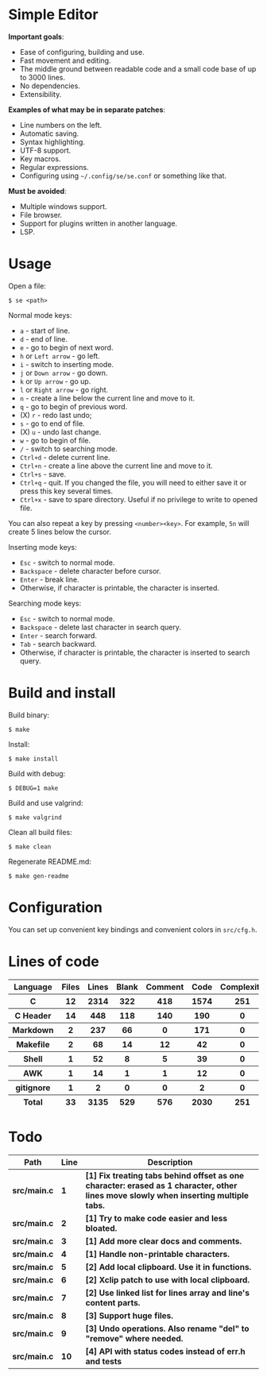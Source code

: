 # Simple Editor

**Important goals**:

- Ease of configuring, building and use.
- Fast movement and editing.
- The middle ground between readable code and a small code base of up to 3000 lines.
- No dependencies.
- Extensibility.

**Examples of what may be in separate patches**:

- Line numbers on the left.
- Automatic saving.
- Syntax highlighting.
- UTF-8 support.
- Key macros.
- Regular expressions.
- Configuring using `~/.config/se/se.conf` or something like that.

**Must be avoided**:

- Multiple windows support.
- File browser.
- Support for plugins written in another language.
- LSP.

# Usage

Open a file:

```
$ se <path>
```

Normal mode keys:

- `a` - start of line.
- `d` - end of line.
- `e` - go to begin of next word.
- `h` or `Left arrow` - go left.
- `i` - switch to inserting mode.
- `j` or `Down arrow` - go down.
- `k` or `Up arrow` - go up.
- `l` or `Right arrow` - go right.
- `n` - create a line below the current line and move to it.
- `q` - go to begin of previous word.
- (X) `r` - redo last undo;
- `s` - go to end of file.
- (X) `u` - undo last change.
- `w` - go to begin of file.
- `/` - switch to searching mode.
- `Ctrl+d` - delete current line.
- `Ctrl+n` - create a line above the current line and move to it.
- `Ctrl+s` - save.
- `Ctrl+q` - quit. If you changed the file, you will need to either save it or press this key several times.
- `Ctrl+x` - save to spare directory. Useful if no privilege to write to opened file.

You can also repeat a key by pressing `<number><key>`. For example, `5n` will create 5 lines below the cursor.

Inserting mode keys:

- `Esc` - switch to normal mode.
- `Backspace` - delete character before cursor.
- `Enter` - break line.
- Otherwise, if character is printable, the character is inserted.

Searching mode keys:

- `Esc` - switch to normal mode.
- `Backspace` - delete last character in search query.
- `Enter` - search forward.
- `Tab` - search backward.
- Otherwise, if character is printable, the character is inserted to search query.

# Build and install

Build binary:

```
$ make
```

Install:

```
$ make install
```

Build with debug:

```
$ DEBUG=1 make
```

Build and use valgrind:

```
$ make valgrind
```

Clean all build files:

```
$ make clean
```

Regenerate README.md:

```
$ make gen-readme
```

# Configuration

You can set up convenient key bindings and convenient colors in `src/cfg.h`.


# Lines of code

<table id="scc-table">
	<thead><tr>
		<th>Language</th>
		<th>Files</th>
		<th>Lines</th>
		<th>Blank</th>
		<th>Comment</th>
		<th>Code</th>
		<th>Complexity</th>
		<th>Bytes</th>
	</tr></thead>
	<tbody><tr>
		<th>C</th>
		<th>12</th>
		<th>2314</th>
		<th>322</th>
		<th>418</th>
		<th>1574</th>
		<th>251</th>
		<th>55159</th>
	</tr><tr>
		<th>C Header</th>
		<th>14</th>
		<th>448</th>
		<th>118</th>
		<th>140</th>
		<th>190</th>
		<th>0</th>
		<th>11097</th>
	</tr><tr>
		<th>Markdown</th>
		<th>2</th>
		<th>237</th>
		<th>66</th>
		<th>0</th>
		<th>171</th>
		<th>0</th>
		<th>4802</th>
	</tr><tr>
		<th>Makefile</th>
		<th>2</th>
		<th>68</th>
		<th>14</th>
		<th>12</th>
		<th>42</th>
		<th>0</th>
		<th>1405</th>
	</tr><tr>
		<th>Shell</th>
		<th>1</th>
		<th>52</th>
		<th>8</th>
		<th>5</th>
		<th>39</th>
		<th>0</th>
		<th>1008</th>
	</tr><tr>
		<th>AWK</th>
		<th>1</th>
		<th>14</th>
		<th>1</th>
		<th>1</th>
		<th>12</th>
		<th>0</th>
		<th>220</th>
	</tr><tr>
		<th>gitignore</th>
		<th>1</th>
		<th>2</th>
		<th>0</th>
		<th>0</th>
		<th>2</th>
		<th>0</th>
		<th>11</th>
	</tr></tbody>
	<tfoot><tr>
		<th>Total</th>
		<th>33</th>
		<th>3135</th>
		<th>529</th>
		<th>576</th>
		<th>2030</th>
		<th>251</th>
    	<th>73702</th>
	</tr></tfoot>
	</table>

# Todo

|Path|Line|Description|
|-|-|-|
|**src/main.c**|**1**|**[1] Fix treating tabs behind offset as one character: erased as 1 character, other lines move slowly when inserting multiple tabs.**|
|**src/main.c**|**2**|**[1] Try to make code easier and less bloated.**|
|**src/main.c**|**3**|**[1] Add more clear docs and comments.**|
|**src/main.c**|**4**|**[1] Handle non-printable characters.**|
|**src/main.c**|**5**|**[2] Add local clipboard. Use it in functions.**|
|**src/main.c**|**6**|**[2] Xclip patch to use with local clipboard.**|
|**src/main.c**|**7**|**[2] Use linked list for lines array and line's content parts.**|
|**src/main.c**|**8**|**[3] Support huge files.**|
|**src/main.c**|**9**|**[3] Undo operations. Also rename "del" to "remove" where needed.**|
|**src/main.c**|**10**|**[4] API with status codes instead of err.h and tests**|
